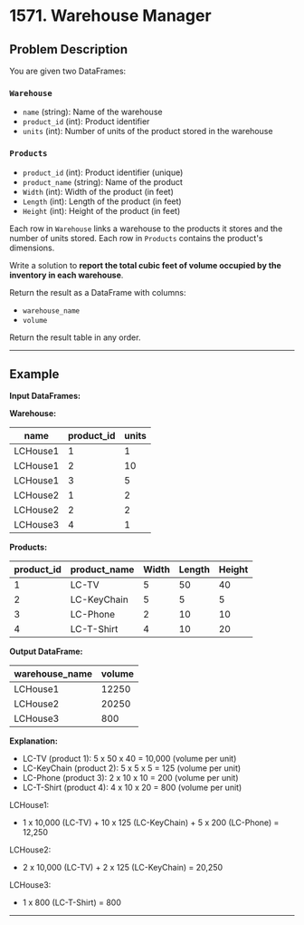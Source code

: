 # 1571. Warehouse Manager

## Problem Description

You are given two DataFrames:

### `Warehouse`
- `name` (string): Name of the warehouse
- `product_id` (int): Product identifier
- `units` (int): Number of units of the product stored in the warehouse

### `Products`
- `product_id` (int): Product identifier (unique)
- `product_name` (string): Name of the product
- `Width` (int): Width of the product (in feet)
- `Length` (int): Length of the product (in feet)
- `Height` (int): Height of the product (in feet)

Each row in `Warehouse` links a warehouse to the products it stores and the number of units stored. Each row in `Products` contains the product's dimensions.

Write a solution to **report the total cubic feet of volume occupied by the inventory in each warehouse**.

Return the result as a DataFrame with columns:
- `warehouse_name`
- `volume`

Return the result table in any order.

---

## Example

**Input DataFrames:**

**Warehouse:**

| name      | product_id | units |
|-----------|------------|-------|
| LCHouse1  | 1          | 1     |
| LCHouse1  | 2          | 10    |
| LCHouse1  | 3          | 5     |
| LCHouse2  | 1          | 2     |
| LCHouse2  | 2          | 2     |
| LCHouse3  | 4          | 1     |

**Products:**

| product_id | product_name | Width | Length | Height |
|------------|--------------|-------|--------|--------|
| 1          | LC-TV        | 5     | 50     | 40     |
| 2          | LC-KeyChain  | 5     | 5      | 5      |
| 3          | LC-Phone     | 2     | 10     | 10     |
| 4          | LC-T-Shirt   | 4     | 10     | 20     |

**Output DataFrame:**

| warehouse_name | volume |
|----------------|--------|
| LCHouse1       | 12250  |
| LCHouse2       | 20250  |
| LCHouse3       | 800    |

**Explanation:**
- LC-TV (product 1): 5 x 50 x 40 = 10,000 (volume per unit)
- LC-KeyChain (product 2): 5 x 5 x 5 = 125 (volume per unit)
- LC-Phone (product 3): 2 x 10 x 10 = 200 (volume per unit)
- LC-T-Shirt (product 4): 4 x 10 x 20 = 800 (volume per unit)

LCHouse1:  
- 1 x 10,000 (LC-TV) + 10 x 125 (LC-KeyChain) + 5 x 200 (LC-Phone) = 12,250

LCHouse2:  
- 2 x 10,000 (LC-TV) + 2 x 125 (LC-KeyChain) = 20,250

LCHouse3:  
- 1 x 800 (LC-T-Shirt) = 800

---